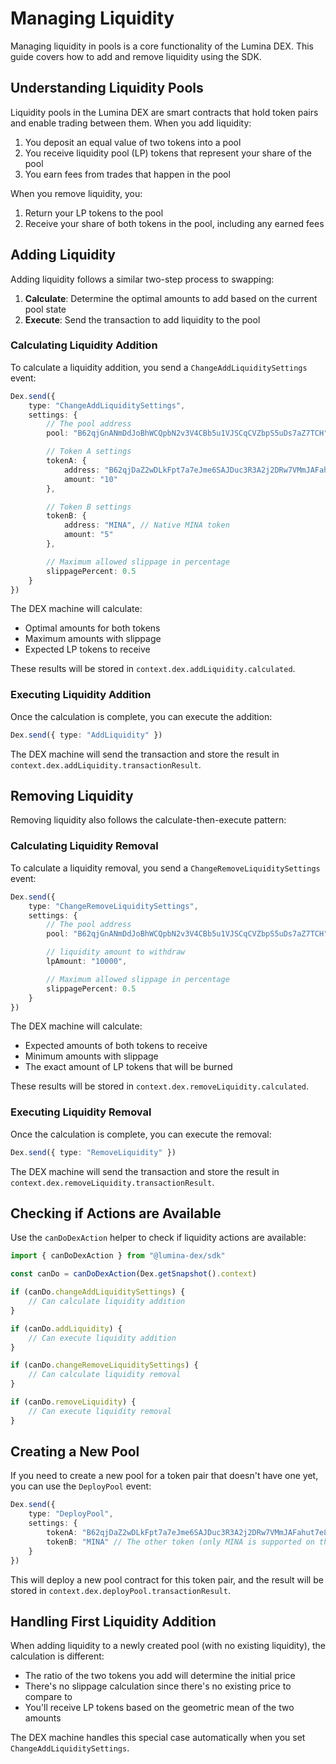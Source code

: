 # Managing Liquidity

Managing liquidity in pools is a core functionality of the Lumina DEX. This guide covers how to add and remove liquidity using the SDK.

## Understanding Liquidity Pools

Liquidity pools in the Lumina DEX are smart contracts that hold token pairs and enable trading between them. When you add liquidity:

1. You deposit an equal value of two tokens into a pool
2. You receive liquidity pool (LP) tokens that represent your share of the pool
3. You earn fees from trades that happen in the pool

When you remove liquidity, you:

1. Return your LP tokens to the pool
2. Receive your share of both tokens in the pool, including any earned fees

## Adding Liquidity

Adding liquidity follows a similar two-step process to swapping:

1. **Calculate**: Determine the optimal amounts to add based on the current pool state
2. **Execute**: Send the transaction to add liquidity to the pool

### Calculating Liquidity Addition

To calculate a liquidity addition, you send a `ChangeAddLiquiditySettings` event:

```ts
Dex.send({
	type: "ChangeAddLiquiditySettings",
	settings: {
		// The pool address
		pool: "B62qjGnANmDdJoBhWCQpbN2v3V4CBb5u1VJSCqCVZbpS5uDs7aZ7TCH",

		// Token A settings
		tokenA: {
			address: "B62qjDaZ2wDLkFpt7a7eJme6SAJDuc3R3A2j2DRw7VMmJAFahut7e8w",
			amount: "10"
		},

		// Token B settings
		tokenB: {
			address: "MINA", // Native MINA token
			amount: "5"
		},

		// Maximum allowed slippage in percentage
		slippagePercent: 0.5
	}
})
```

The DEX machine will calculate:

- Optimal amounts for both tokens
- Maximum amounts with slippage
- Expected LP tokens to receive

These results will be stored in `context.dex.addLiquidity.calculated`.

### Executing Liquidity Addition

Once the calculation is complete, you can execute the addition:

```ts
Dex.send({ type: "AddLiquidity" })
```

The DEX machine will send the transaction and store the result in `context.dex.addLiquidity.transactionResult`.

## Removing Liquidity

Removing liquidity also follows the calculate-then-execute pattern:

### Calculating Liquidity Removal

To calculate a liquidity removal, you send a `ChangeRemoveLiquiditySettings` event:

```ts
Dex.send({
	type: "ChangeRemoveLiquiditySettings",
	settings: {
		// The pool address
		pool: "B62qjGnANmDdJoBhWCQpbN2v3V4CBb5u1VJSCqCVZbpS5uDs7aZ7TCH",

		// liquidity amount to withdraw
		lpAmount: "10000",

		// Maximum allowed slippage in percentage
		slippagePercent: 0.5
	}
})
```

The DEX machine will calculate:

- Expected amounts of both tokens to receive
- Minimum amounts with slippage
- The exact amount of LP tokens that will be burned

These results will be stored in `context.dex.removeLiquidity.calculated`.

### Executing Liquidity Removal

Once the calculation is complete, you can execute the removal:

```ts
Dex.send({ type: "RemoveLiquidity" })
```

The DEX machine will send the transaction and store the result in `context.dex.removeLiquidity.transactionResult`.

## Checking if Actions are Available

Use the `canDoDexAction` helper to check if liquidity actions are available:

```ts
import { canDoDexAction } from "@lumina-dex/sdk"

const canDo = canDoDexAction(Dex.getSnapshot().context)

if (canDo.changeAddLiquiditySettings) {
	// Can calculate liquidity addition
}

if (canDo.addLiquidity) {
	// Can execute liquidity addition
}

if (canDo.changeRemoveLiquiditySettings) {
	// Can calculate liquidity removal
}

if (canDo.removeLiquidity) {
	// Can execute liquidity removal
}
```

## Creating a New Pool

If you need to create a new pool for a token pair that doesn't have one yet, you can use the `DeployPool` event:

```ts
Dex.send({
	type: "DeployPool",
	settings: {
		tokenA: "B62qjDaZ2wDLkFpt7a7eJme6SAJDuc3R3A2j2DRw7VMmJAFahut7e8w", // Token address
		tokenB: "MINA" // The other token (only MINA is supported on the Mina blockchain L1)
	}
})
```

This will deploy a new pool contract for this token pair, and the result will be stored in `context.dex.deployPool.transactionResult`.

## Handling First Liquidity Addition

When adding liquidity to a newly created pool (with no existing liquidity), the calculation is different:

- The ratio of the two tokens you add will determine the initial price
- There's no slippage calculation since there's no existing price to compare to
- You'll receive LP tokens based on the geometric mean of the two amounts

The DEX machine handles this special case automatically when you set `ChangeAddLiquiditySettings`.
